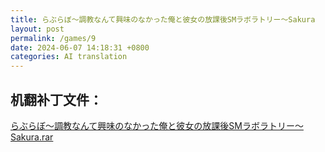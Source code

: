 ```yaml
---
title: らぶらぼ～調教なんて興味のなかった俺と彼女の放課後SMラボラトリー～Sakura
layout: post
permalink: /games/9
date: 2024-06-07 14:18:31 +0800
categories: AI translation
---
```



## 机翻补丁文件：

[らぶらぼ～調教なんて興味のなかった俺と彼女の放課後SMラボラトリー～Sakura.rar](../resources/%E3%82%89%E3%81%B6%E3%82%89%E3%81%BC%EF%BD%9E%E8%AA%BF%E6%95%99%E3%81%AA%E3%82%93%E3%81%A6%E8%88%88%E5%91%B3%E3%81%AE%E3%81%AA%E3%81%8B%E3%81%A3%E3%81%9F%E4%BF%BA%E3%81%A8%E5%BD%BC%E5%A5%B3%E3%81%AE%E6%94%BE%E8%AA%B2%E5%BE%8CSM%E3%83%A9%E3%83%9C%E3%83%A9%E3%83%88%E3%83%AA%E3%83%BC%EF%BD%9ESakura.rar)

 

